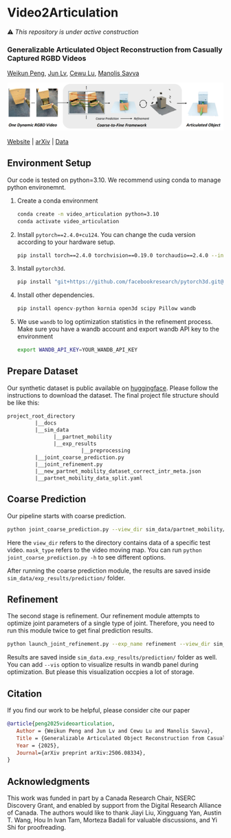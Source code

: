 # Video2Articulation

:warning: *This repository is under active construction*

### Generalizable Articulated Object Reconstruction from Casually Captured RGBD Videos
[Weikun Peng](https://www.linkedin.com/in/weikun-peng-7731281b4/), [Jun Lv](https://lyuj1998.github.io/), [Cewu Lu](https://www.mvig.org/), [Manolis Savva](https://msavva.github.io/)

![teaser](./docs/static/images/teaser.png)

[Website](https://3dlg-hcvc.github.io/video2articulation/) | [arXiv](https://arxiv.org/abs/2506.08334) | [Data](https://huggingface.co/datasets/3dlg-hcvc/video2articulation)

## Environment Setup
Our code is tested on python=3.10. We recommend using conda to manage python environemnt.

1. Create a conda environment
   ```bash
   conda create -n video_articulation python=3.10
   conda activate video_articulation
   ```
2. Install `pytorch==2.4.0+cu124`. You can change the cuda version according to your hardware setup.
   ```bash
   pip install torch==2.4.0 torchvision==0.19.0 torchaudio==2.4.0 --index-url https://download.pytorch.org/whl/cu124
   ```
3. Install `pytorch3d`.
   ```bash
   pip install "git+https://github.com/facebookresearch/pytorch3d.git@stable"
   ```
4. Install other dependencies.
   ```python
   pip install opencv-python kornia open3d scipy Pillow wandb
   ```
5. We use `wandb` to log optimization statistics in the refinement process. Make sure you have a wandb account and export wandb API key to the environment
   ```bash
   export WANDB_API_KEY=YOUR_WANDB_API_KEY
   ```

## Prepare Dataset
Our synthetic dataset is public available on [huggingface](https://huggingface.co/datasets/3dlg-hcvc/video2articulation). Please follow the instructions to download the dataset. The final project file structure should be like this:
```
project_root_directory
         |__docs
         |__sim_data
               |__partnet_mobility
               |__exp_results
                        |__preprocessing
         |__joint_coarse_prediction.py
         |__joint_refinement.py
         |__new_partnet_mobility_dataset_correct_intr_meta.json
         |__partnet_mobility_data_split.yaml
```

## Coarse Prediction
Our pipeline starts with coarse prediction.
```bash
python joint_coarse_prediction.py --view_dir sim_data/partnet_mobility/Microwave/7265/joint_0_bg/view_0/ --mask_type monst3r --seed 0
```
Here the `view_dir` refers to the directory contains data of a specific test video. `mask_type` refers to the video moving map. You can run `python joint_coarse_prediction.py -h` to see different options.

After running the coarse prediction module, the results are saved inside `sim_data/exp_results/prediction/` folder.

## Refinement
The second stage is refinement. Our refinement module attempts to optimize joint parameters of a single type of joint. Therefore, you need to run this module twice to get final prediction results.
```bash
python launch_joint_refinement.py --exp_name refinement --view_dir sim_data/partnet_mobility/Microwave/7265/joint_0_bg/view_0/ --mask_type monst3r --loss chamfer
```
Results are saved inside `sim_data.exp_results/prediction/` folder as well. You can add `--vis` option to visualize results in wandb panel during optimization. But please this visualization occpies a lot of storage.

## Citation
If you find our work to be helpful, please consider cite our paper
```bibtex
@article{peng2025videoarticulation,
   Author = {Weikun Peng and Jun Lv and Cewu Lu and Manolis Savva},
   Title = {Generalizable Articulated Object Reconstruction from Casually Captured RGBD Videos},
   Year = {2025},
   Journal={arXiv preprint arXiv:2506.08334},
}
```

## Acknowledgments
This work was funded in part by a Canada Research Chair, NSERC Discovery Grant, and enabled by support from the Digital Research Alliance of Canada. The authors would like to thank Jiayi Liu, Xingguang Yan, Austin T. Wang, Hou In Ivan Tam, Morteza Badali for valuable discussions, and Yi Shi for proofreading.